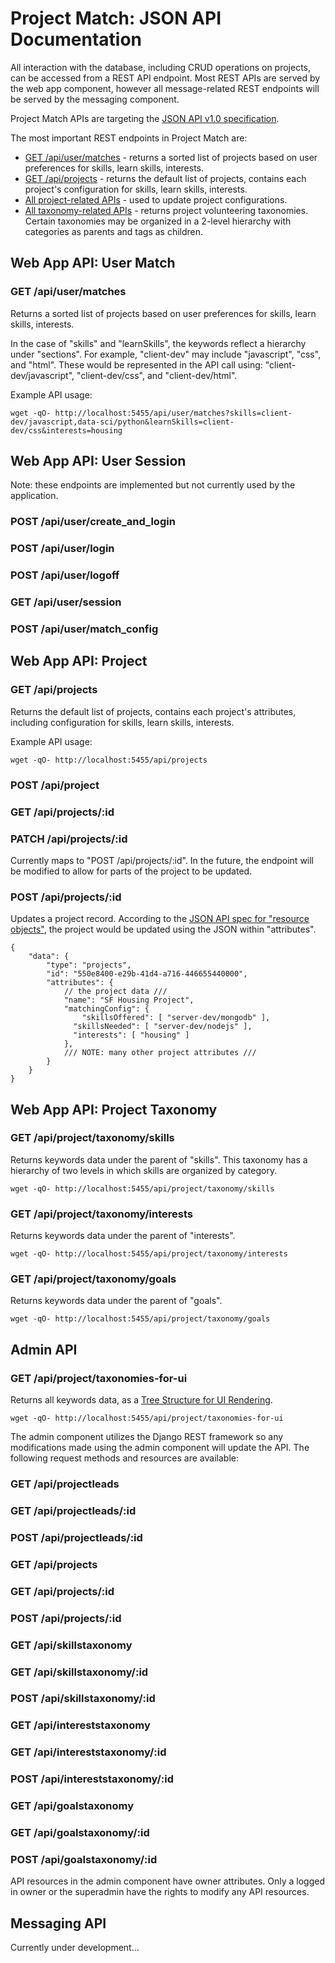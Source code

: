# Project Match: JSON API Documentation

All interaction with the database, including CRUD operations on projects, can be accessed from a REST API endpoint. Most REST APIs are served by the web app component, however all message-related REST endpoints will be served by the messaging component.

Project Match APIs are targeting the [JSON API v1.0 specification](http://jsonapi.org/format/).

The most important REST endpoints in Project Match are:

* [GET /api/user/matches](#get-apiusermatches) - returns a sorted list of projects based on user preferences for skills, learn skills, interests.
* [GET /api/projects](#get-apiprojects) - returns the default list of projects, contains each project's configuration for skills, learn skills, interests.
* [All project-related APIs](#web-app-api-project) - used to update project configurations.
* [All taxonomy-related APIs](#web-app-api-project-taxonomy) - returns project volunteering taxonomies. Certain taxonomies may be organized in a 2-level hierarchy with categories as parents and tags as children.

## Web App API: User Match

### GET /api/user/matches

Returns a sorted list of projects based on user preferences for skills, learn skills, interests.

In the case of "skills" and "learnSkills", the keywords reflect a hierarchy under "sections". For example, "client-dev" may include "javascript", "css", and "html". These would be represented in the API call using: "client-dev/javascript", "client-dev/css", and "client-dev/html".

Example API usage:

```
wget -qO- http://localhost:5455/api/user/matches?skills=client-dev/javascript,data-sci/python&learnSkills=client-dev/css&interests=housing
```

 
## Web App API: User Session

Note: these endpoints are implemented but not currently used by the application.

### POST /api/user/create_and_login

### POST /api/user/login

### POST /api/user/logoff

### GET /api/user/session

### POST /api/user/match_config


## Web App API: Project

### GET /api/projects

Returns the default list of projects, contains each project's attributes, including configuration for skills, learn skills, interests.

Example API usage:

```
wget -qO- http://localhost:5455/api/projects
```


### POST /api/project

### GET /api/projects/:id

### PATCH /api/projects/:id

Currently maps to "POST /api/projects/:id". In the future, the endpoint will be modified to allow for parts of the project to be updated.

### POST /api/projects/:id

Updates a project record. According to the [JSON API spec for "resource objects"](http://jsonapi.org/format/#document-resource-objects), the project would be updated using the JSON within "attributes".

```
{
	"data": {
		"type": "projects",
		"id": "550e8400-e29b-41d4-a716-446655440000",
		"attributes": {
			// the project data ///
			"name": "SF Housing Project",
 			"matchingConfig": { 
				"skillsOffered": [ "server-dev/mongodb" ],
			  "skillsNeeded": [ "server-dev/nodejs" ],
			  "interests": [ "housing" ] 
			},
			/// NOTE: many other project attributes ///
		}
	}
}
```


## Web App API: Project Taxonomy

### GET /api/project/taxonomy/skills

Returns keywords data under the parent of "skills". This taxonomy has a hierarchy of two levels in which skills are organized by category.

```
wget -qO- http://localhost:5455/api/project/taxonomy/skills
```

### GET /api/project/taxonomy/interests

Returns keywords data under the parent of "interests".

```
wget -qO- http://localhost:5455/api/project/taxonomy/interests
```

### GET /api/project/taxonomy/goals

Returns keywords data under the parent of "goals".

```
wget -qO- http://localhost:5455/api/project/taxonomy/goals
```
## Admin API

### GET /api/project/taxonomies-for-ui

Returns all keywords data, as a [Tree Structure for UI Rendering](https://github.com/designforsf/brigade-matchmaker/blob/master/docs/v1/taxonomy.md#tree-structure-for-ui-rendering).

```
wget -qO- http://localhost:5455/api/project/taxonomies-for-ui
```

The admin component utilizes the Django REST framework so any modifications made using the admin component will update the API. The following request methods and resources are available:

### GET /api/projectleads
### GET /api/projectleads/:id
### POST /api/projectleads/:id
### GET /api/projects
### GET /api/projects/:id
### POST /api/projects/:id
### GET /api/skillstaxonomy
### GET /api/skillstaxonomy/:id
### POST /api/skillstaxonomy/:id
### GET /api/intereststaxonomy
### GET /api/intereststaxonomy/:id
### POST /api/intereststaxonomy/:id
### GET /api/goalstaxonomy
### GET /api/goalstaxonomy/:id
### POST /api/goalstaxonomy/:id

API resources in the admin component have owner attributes. Only a logged in owner or the superadmin have the rights to modify any API resources.

## Messaging API

Currently under development...

